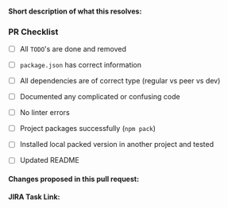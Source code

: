 #### Short description of what this resolves:


### PR Checklist
- [ ] All `TODO`'s are done and removed
- [ ] `package.json` has correct information
- [ ] All dependencies are of correct type (regular vs peer vs dev)
- [ ] Documented any complicated or confusing code
- [ ] No linter errors
- [ ] Project packages successfully (`npm pack`)
- [ ] Installed local packed version in another project and tested
- [ ] Updated README


#### Changes proposed in this pull request:


**JIRA Task Link:**